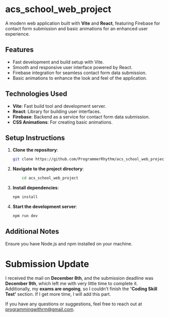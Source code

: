 # acs_school_web_project

A modern web application built with **Vite** and **React**, featuring Firebase for contact form submission and basic animations for an enhanced user experience.

## Features
- Fast development and build setup with Vite.
- Smooth and responsive user interface powered by React.
- Firebase integration for seamless contact form data submission.
- Basic animations to enhance the look and feel of the application.

## Technologies Used
- **Vite**: Fast build tool and development server.
- **React**: Library for building user interfaces.
- **Firebase**: Backend as a service for contact form data submission.
- **CSS Animations**: For creating basic animations.

## Setup Instructions
1. **Clone the repository**:
   ```bash
   git clone https://github.com/ProgrammerRhythm/acs_school_web_project.git
2. **Navigate to the project directory**:
     ```bash
         cd acs_school_web_project
3. **Install dependencies**:
    ```bash
    npm install

4. **Start the development server**:
    ```bash
    npm run dev

## Additional Notes
Ensure you have Node.js and npm installed on your machine.

# Submission Update
I received the mail on **December 8th**, and the submission deadline was **December 9th**, which left me with very little time to complete it. 
Additionally, my **exams are ongoing**, so I couldn't finish the **'Coding Skill Test'** section. 
If I get more time, I will add this part.


If you have any questions or suggestions, feel free to reach out at programmingwithrm@gmail.com.